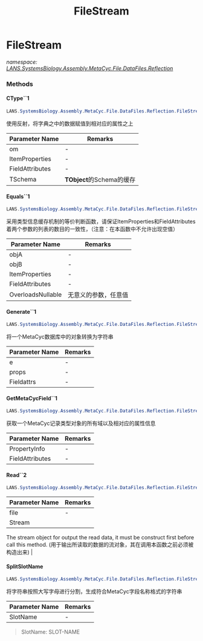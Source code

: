 ﻿---
title: FileStream
---

# FileStream
_namespace: [LANS.SystemsBiology.Assembly.MetaCyc.File.DataFiles.Reflection](N-LANS.SystemsBiology.Assembly.MetaCyc.File.DataFiles.Reflection.html)_





### Methods

#### CType``1
```csharp
LANS.SystemsBiology.Assembly.MetaCyc.File.DataFiles.Reflection.FileStream.CType``1(LANS.SystemsBiology.Assembly.MetaCyc.File.ObjectModel,System.Reflection.PropertyInfo[],System.Reflection.PropertyInfo[],LANS.SystemsBiology.Assembly.MetaCyc.File.DataFiles.Reflection.MetaCycField[])
```
使用反射，将字典之中的数据赋值到相对应的属性之上

|Parameter Name|Remarks|
|--------------|-------|
|om|-|
|ItemProperties|-|
|FieldAttributes|-|
|TSchema|**TObject**的Schema的缓存|


#### Equals``1
```csharp
LANS.SystemsBiology.Assembly.MetaCyc.File.DataFiles.Reflection.FileStream.Equals``1(``0,``0,System.Reflection.PropertyInfo[],LANS.SystemsBiology.Assembly.MetaCyc.File.DataFiles.Reflection.MetaCycField[],System.Nullable{System.Boolean})
```
采用类型信息缓存机制的等价判断函数，请保证ItemProperties和FieldAttributes着两个参数的列表的数目的一致性，（注意：在本函数中不允许出现空值）

|Parameter Name|Remarks|
|--------------|-------|
|objA|-|
|objB|-|
|ItemProperties|-|
|FieldAttributes|-|
|OverloadsNullable|无意义的参数，任意值|


#### Generate``1
```csharp
LANS.SystemsBiology.Assembly.MetaCyc.File.DataFiles.Reflection.FileStream.Generate``1(``0,System.Reflection.PropertyInfo[],LANS.SystemsBiology.Assembly.MetaCyc.File.DataFiles.Reflection.MetaCycField[])
```
将一个MetaCyc数据库中的对象转换为字符串

|Parameter Name|Remarks|
|--------------|-------|
|e|-|
|props|-|
|Fieldattrs|-|


#### GetMetaCycField``1
```csharp
LANS.SystemsBiology.Assembly.MetaCyc.File.DataFiles.Reflection.FileStream.GetMetaCycField``1(System.Reflection.PropertyInfo[]@,LANS.SystemsBiology.Assembly.MetaCyc.File.DataFiles.Reflection.MetaCycField[]@)
```
获取一个MetaCyc记录类型对象的所有域以及相对应的属性信息

|Parameter Name|Remarks|
|--------------|-------|
|PropertyInfo|-|
|FieldAttributes|-|


#### Read``2
```csharp
LANS.SystemsBiology.Assembly.MetaCyc.File.DataFiles.Reflection.FileStream.Read``2(System.String,``1@)
```


|Parameter Name|Remarks|
|--------------|-------|
|file|-|
|Stream|
 The stream object for output the read data, it must be construct first before call this method.
 (用于输出所读取的数据的流对象，其在调用本函数之前必须被构造出来)
 |


#### SplitSlotName
```csharp
LANS.SystemsBiology.Assembly.MetaCyc.File.DataFiles.Reflection.FileStream.SplitSlotName(System.String)
```
将字符串按照大写字母进行分割，生成符合MetaCyc字段名称格式的字符串

|Parameter Name|Remarks|
|--------------|-------|
|SlotName|-|

> SlotName:  SLOT-NAME



